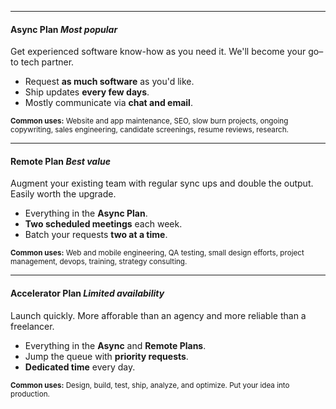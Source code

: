 
---

#### **Async Plan** _Most popular_

Get experienced software know-how as you need it.
We'll become your go–to tech partner.

- Request **as much software** as you'd like.
- Ship updates **every few days**. 
- Mostly communicate via **chat and email**.

<small>
  <p>
    <strong>Common uses:</strong>
    Website and app maintenance, SEO, slow burn projects, ongoing copywriting,
    sales engineering, candidate screenings, resume reviews, research.
  </p>
</small>

<!--
  #include !readme/_subscribe.html
  @price: $1,995/month
  @stripe_id: 3csaH84V09yxcLe8ww
-->

---

#### **Remote Plan** _Best value_

Augment your existing team with regular sync ups and double the output.
Easily worth the upgrade.

- Everything in the **Async Plan**.
- **Two scheduled meetings** each week.
- Batch your requests **two at a time**.

<small>
  <p>
    <strong>Common uses:</strong>
    Web and mobile engineering, QA testing, small design efforts,
    project management, devops, training, strategy consulting.
  </p>
</small>

<!--
  #include !readme/_subscribe.html
  @price: $4,995/month
  @stripe_id: 4gw02u3QW9yx4eI145
-->

---

#### **Accelerator Plan** _Limited availability_

Launch quickly.
More afforable than an agency and more reliable than a freelancer.

- Everything in the **Async** and **Remote Plans**.
- Jump the queue with **priority requests**.
- **Dedicated time** every day. 

<small>
  <p>
    <strong>Common uses:</strong>
    Design, build, test, ship, analyze, and optimize.
    Put your idea into production.
  </p>
</small>

<!--
  #include !readme/_subscribe.html
  @price: $4,995/week
  @stripe_id: 5kA7uWevAeSR4eI7su
-->
